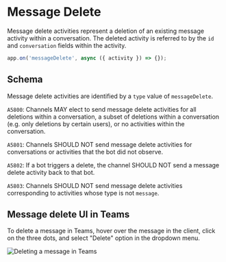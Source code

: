 # Message Delete

Message delete activities represent a deletion of an existing message activity within a conversation. The deleted activity is referred to by the `id` and `conversation` fields within the activity.

```typescript
app.on('messageDelete', async ({ activity }) => {});
```

## Schema

Message delete activities are identified by a `type` value of `messageDelete`.

`A5800`: Channels MAY elect to send message delete activities for all deletions within a conversation, a subset of deletions within a conversation (e.g. only deletions by certain users), or no activities within the conversation.

`A5801`: Channels SHOULD NOT send message delete activities for conversations or activities that the bot did not observe.

`A5802`: If a bot triggers a delete, the channel SHOULD NOT send a message delete activity back to that bot.

`A5803`: Channels SHOULD NOT send message delete activities corresponding to activities whose type is not `message`.

## Message delete UI in Teams

To delete a message in Teams, hover over the message in the client, click on the three dots, and select "Delete" option in the dropdown menu.

<!-- TODO: update this to correct link once repo has been transferred -->

![Deleting a message in Teams](../../../../../assets/screenshots/message-delete-ui.png)
